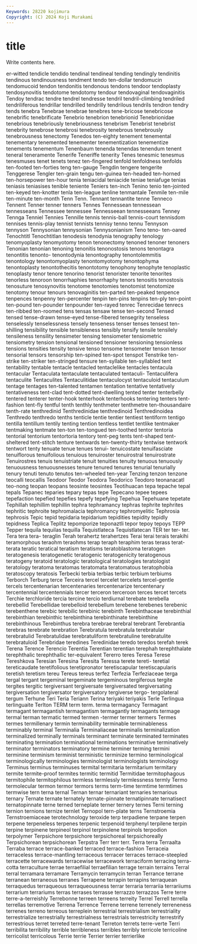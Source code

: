 ```yaml
---
Keywords: 28220 kojimura
Copyright: (C) 2024 Koji Murakami
---
```


# title

Write contents here.



er-witted tendicle tendido tendinal tendineal tending tendingly tendinitis tendinous tendinousness
tendment tendo ten-dollar tendomucin tendomucoid tendon tendonitis tendonous tendons tendoor
tendoplasty tendosynovitis tendotome tendotomy tendour tendovaginal tendovaginitis Tendoy tendrac tendre
tendrel tendresse tendril tendril-climbing tendriled tendriliferous tendrillar tendrilled tendrilly tendrilous
tendrils tendron tendry tends tenebra Tenebrae tenebrae tenebres tene-bricose tenebricose
tenebrific tenebrificate Tenebrio tenebrion tenebrionid Tenebrionidae tenebrious tenebriously tenebriousness tenebrism
Tenebrist tenebrist tenebrity tenebrose tenebrosi tenebrosity tenebrous tenebrously tenebrousness tenectomy
Tenedos ten-eighty tenement tenemental tenementary tenemented tenementer tenementization tenementize tenements
tenementum Tenenbaum tenenda tenendas tenendum tenent teneral teneramente Tenerife Teneriffe
tenerity Tenes tenesmic tenesmus tenesmuses tenet tenets tenez ten-fingered tenfold
tenfoldness tenfolds ten-footed ten-forties teng ten-gauge Tengdin tengere tengerite Tenggerese
Tengler ten-grain tengu ten-guinea ten-headed ten-horned ten-horsepower ten-hour tenia teniacidal
teniacide teniae teniafuge tenias teniasis teniasises tenible teniente Teniers ten-inch
Tenino tenio ten-jointed ten-keyed ten-knotter tenla ten-league tenline tenmantale Tenmile
ten-mile ten-minute ten-month Tenn Tenn. Tennant tennantite tenne Tenneco Tennent
Tenner tenner tenners Tennes Tennessean tennessean tennesseans Tennessee tennessee Tennesseean
tennesseeans Tenney Tennga Tenniel Tennies Tennille tennis tennis-ball tennis-court tennisdom
tennises tennis-play tennist tennists tennisy tenno tennu Tennyson tennyson Tennysonian
tennysonian Tennysonianism Teno teno- ten-oared Tenochtitl Tenochtitlan tenodesis tenodynia tenography
tenology tenomyoplasty tenomyotomy tenon tenonectomy tenoned tenoner tenoners Tenonian tenonian
tenoning tenonitis tenonostosis tenons tenontagra tenontitis tenonto- tenontodynia tenontography tenontolemmitis
tenontology tenontomyoplasty tenontomyotomy tenontophyma tenontoplasty tenontothecitis tenontotomy tenophony tenophyte tenoplastic
tenoplasty tenor tenore tenorino tenorist tenorister tenorite tenorites tenorless tenoroon
tenorrhaphies tenorrhaphy tenors tenositis tenostosis tenosuture tenosynovitis tenotome tenotomies tenotomist
tenotomize tenotomy tenour tenours tenovaginitis ten-parted ten-peaked tenpence tenpences tenpenny
ten-percenter tenpin ten-pins tenpins ten-ply ten-point ten-pound ten-pounder tenpounder ten-rayed
tenrec Tenrecidae tenrecs ten-ribbed ten-roomed tens tensas tensaw tense ten-second
Tensed tensed tense-drawn tense-eyed tense-fibered tensegrity tenseless tenselessly tenselessness tensely
tenseness tenser tenses tensest ten-shilling tensibility tensible tensibleness tensibly tensify
tensile tensilely tensileness tensility tensimeter tensing tensiometer tensiometric tensiometry tension
tensional tensioned tensioner tensioning tensionless tensions tensities tensity tensive tenso
tensome tensometer tenson tensor tensorial tensors tensorship ten-spined ten-spot tenspot
Tenstrike ten-strike ten-striker ten-stringed tensure ten-syllable ten-syllabled tent tentability tentable
tentacle tentacled tentaclelike tentacles tentacula tentacular Tentaculata tentaculate tentaculated tentaculi-
Tentaculifera tentaculite Tentaculites Tentaculitidae tentaculocyst tentaculoid tentaculum tentage tentages ten-talented
tentamen tentation tentative tentatively tentativeness tent-clad tent-dotted tent-dwelling tented tenter
tenterbelly tentered tenterer tenter-hook tenterhook tenterhooks tentering tenters tent-fashion tent-fly
tentful tenth tenthly tenthmeter tenthmetre ten-thousandaire tenth-rate tenthredinid Tenthredinidae tenthredinoid
Tenthredinoidea Tenthredo tenthredo tenths tenticle tentie tentier tentiest tentiform tentigo
tentilla tentillum tentily tenting tention tentless tentlet tentlike tentmaker tentmaking
tentmate ten-ton ten-tongued ten-toothed tentor tentoria tentorial tentorium tentortoria tentory
tent-peg tents tent-shaped tent-sheltered tent-stitch tenture tentwards ten-twenty-thirty tentwise tentwork
tentwort tenty tenuate tenue tenues tenui- tenuicostate tenuifasciate tenuiflorous tenuifolious
tenuious tenuiroster tenuirostral tenuirostrate Tenuirostres tenuis tenuistriate tenuit tenuities tenuity
tenuous tenuously tenuousness tenuousnesses tenure tenured tenures tenurial tenurially tenury
tenuti tenuto tenutos ten-wheeled ten-year Tenzing tenzon tenzone teocalli teocallis
Teodoor Teodor Teodora Teodorico Teodoro teonanacatl teo-nong teopan teopans teosinte
teosintes Teotihuacan tepa tepache tepal tepals Tepanec teparies tepary tepas
tepe Tepecano tepee tepees tepefaction tepefied tepefies tepefy tepefying Tepehua
Tepehuane tepetate Tephillah tephillim tephillin tephra tephramancy tephras tephrite tephrites
tephritic tephroite tephromalacia tephromancy tephromyelitic Tephrosia tephrosis Tepic tepid tepidaria
tepidarium tepidities tepidity tepidly tepidness Teplica Teplitz tepomporize teponaztli tepor
tepoy tepoys TEPP Tepper tequila tequilas tequilla Tequistlateca Tequistlatecan TER
ter ter- ter. Tera tera tera- teraglin Terah terahertz terahertzes
Terai terai terais terakihi teramorphous teraohm teraohms terap teraph teraphim
teras terass terat- terata teratic teratical teratism teratisms teratoblastoma teratogen
teratogenesis teratogenetic teratogenic teratogenicity teratogenous teratogeny teratoid teratologic teratological teratologies
teratologist teratology teratoma teratomas teratomata teratomatous teratophobia teratoscopy teratosis Terbecki
terbia terbias terbic terbium terbiums Terborch Terburg terce Terceira tercel
tercelet tercelets tercel-gentle tercels tercentenarian tercentenaries tercentenarize tercentenary tercentennial tercentennials
tercer terceron terceroon terces tercet tercets Terchie terchloride tercia tercine
tercio terdiurnal terebate terebella terebellid Terebellidae terebelloid terebellum terebene terebenes
terebenic terebenthene terebic terebilic terebinic terebinth Terebinthaceae terebinthial terebinthian terebinthic
terebinthina terebinthinate terebinthine terebinthinous Terebinthus terebra terebrae terebral terebrant Terebrantia
terebras terebrate terebration Terebratula terebratula terebratular terebratulid Terebratulidae terebratuliform terebratuline
terebratulite terebratuloid Terebridae teredines Teredinidae teredo teredos terefah terek Terena
Terence Terencio Terentia Terentian terentian terephah terephthalate terephthalic terephthallic ter-equivalent
Tererro teres Teresa Terese Tereshkova Teresian Teresina Teresita Teressa terete
tereti- teretial tereticaudate teretifolious teretipronator teretiscapular teretiscapularis teretish teretism tereu
Tereus tereus terfez Terfezia Terfeziaceae terga tergal tergant tergeminal tergeminate
tergeminous tergiferous tergite tergites tergitic tergiversant tergiversate tergiversated tergiversating tergiversation
tergiversator tergiversatory tergiverse tergo- tergolateral tergum Terhune Teri Teria Teriann
Terina teriyaki teriyakis Terle Terlingua terlinguaite Terlton TERM term term.
terma termagancy Termagant termagant termagantish termagantism termagantly termagants termage termal
terman termatic termed termen -termer termer termers Termes termes termillenary
termin terminability terminable terminableness terminably terminal Terminalia Terminaliaceae terminalis terminalization
terminalized terminally terminals terminant terminate terminated terminates terminating termination terminational
terminations terminative terminatively terminator terminators terminatory termine terminer terming termini
terminine terminism terminist terministic terminize termino terminological terminologically terminologies terminologist
terminologists terminology Terminus terminus terminuses termital termitaria termitarium termitary termite
termite-proof termites termitic termitid Termitidae termitophagous termitophile termitophilous termless termlessly
termlessness termly Termo termolecular termon termor termors terms term-time termtime
termtimes termwise tern terna ternal Ternan ternar ternariant ternaries ternarious
ternary Ternate ternate ternately ternate-pinnate ternatipinnate ternatisect ternatopinnate terne terned
terneplate terner ternery ternes Terni terning ternion ternions ternize ternlet
Ternopol tern-plate terns Ternstroemia Ternstroemiaceae terotechnology teroxide terp terpadiene terpane
terpen terpene terpeneless terpenes terpenic terpenoid terphenyl terpilene terpin terpine
terpinene terpineol terpinol terpinolene terpinols terpodion terpolymer Terpsichore terpsichore terpsichoreal
terpsichoreally Terpsichorean terpsichorean Terpstra Terr terr terr. Terra terra Terraalta
Terraba terrace terrace-banked terraced terrace-fashion Terraceia terraceless terrace-mantling terraceous terracer
terraces terrace-steepled terracette terracewards terracewise terracework terraciform terracing terra-cotta terraculture
terrae terraefilial terraefilian terrage terrain terrains Terral terral terramara terramare
Terramycin terramycin terran Terrance terrane terranean terraneous terranes Terrapene terrapin
terrapins terraquean terraquedus terraqueous terraqueousness terrar terraria terrariia terrariiums terrarium
terrariums terras terrases terrasse terrazzo terrazzos Terre terre terre-a-terreishly Terrebonne
terreen terreens terreity Terrel Terrell terrella terrellas terremotive Terrena Terrence
Terrene terrene terrenely terreneness terrenes terreno terreous terreplein terrestrial terrestrialism
terrestriality terrestrialize terrestrially terrestrialness terrestrials terrestricity terrestrify terrestrious terret terreted
terre-tenant Terreton terrets terre-verte Terri terribilita terribility terrible terribleness terribles
terribly terricole terricoline terricolist terricolous Terrie terrie Terrier terrier terrierlike
